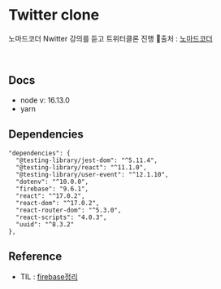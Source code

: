 # Twitter clone

노마드코더 Nwitter 강의를 듣고 트위터클론 진행 🔗출처 : [노마드코더](https://github.com/nomadcoders/nwitter)

<br/>

## Docs

- node v: 16.13.0
- yarn

## Dependencies

```
"dependencies": {
  "@testing-library/jest-dom": "^5.11.4",
  "@testing-library/react": "^11.1.0",
  "@testing-library/user-event": "^12.1.10",
  "dotenv": "^10.0.0",
  "firebase": "9.6.1",
  "react": "^17.0.2",
  "react-dom": "^17.0.2",
  "react-router-dom": "^5.3.0",
  "react-scripts": "4.0.3",
  "uuid": "^8.3.2"
},
```

## Reference

- TIL : [firebase정리](https://github.com/sukyoungshin/TIL/tree/main/FIREBASE)
